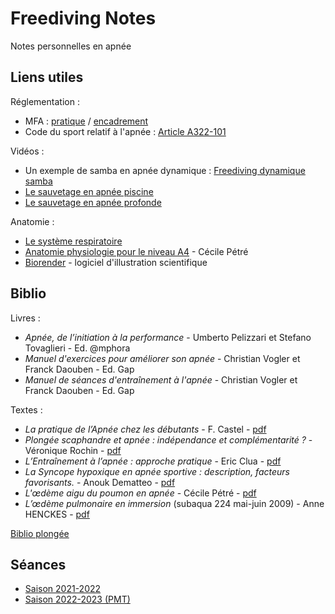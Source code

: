 # Freediving Notes

Notes personnelles en apnée

## Liens utiles

Réglementation :

- MFA : [pratique](https://apnee.ffessm.fr/les-niveaux-d-apnee) / [encadrement](https://apnee.ffessm.fr/les-niveaux-d-encadrement)
- Code du sport relatif à l'apnée : [Article A322-101](https://www.legifrance.gouv.fr/codes/article_lc/LEGIARTI000025705112#:~:text=Une%20VHF%20est%20n%C3%A9cessaire%20lorsque,type%20en%20annexe%20III%2D19.)

Vidéos :

- Un exemple de samba en apnée dynamique : [Freediving dynamique samba](https://www.youtube.com/watch?v=2lUjNdNQcOQ)
- [Le sauvetage en apnée piscine](https://www.youtube.com/watch?v=XeNiUUTTNwA)
- [Le sauvetage en apnée profonde](https://www.youtube.com/watch?v=Dowf31JVfGw)

Anatomie :

- [Le système respiratoire](http://ressources.unisciel.fr/physiologie/co/act1_Orga_anat_systeme_resp.html)
- [Anatomie physiologie pour le niveau A4](http://crcentreapnee.free.fr/cours/pdf/2016-2017/ANATOMIE_PHYSIOLOGIE_A4.pdf) - Cécile Pétré
- [Biorender](https://www.biorender.com/) - logiciel d'illustration scientifique

## Biblio

Livres :

 - _Apnée, de l’initiation à la performance_ - Umberto Pelizzari et Stefano Tovaglieri - Ed. @mphora
 - _Manuel d'exercices pour améliorer son apnée_ - Christian Vogler et Franck Daouben - Ed. Gap
 - _Manuel de séances d'entraînement à l'apnée_ - Christian Vogler et Franck Daouben - Ed. Gap

 Textes :

- _La pratique de l’Apnée chez les débutants_ - F. Castel - [pdf](https://www.dropbox.com/s/wbuw4tzauhsg5mr/La-pratique-de-l%E2%80%99Apn%C3%A9e-chez-les-d%C3%A9butants.pdf?dl=0)
- _Plongée scaphandre et apnée : indépendance et complémentarité ?_ - Véronique Rochin - [pdf](https://apnee.ffessm.fr/uploads/media/docs/0001/07/0b0736cc514c10372e47d3b020c85dd4bcfe0a59.pdf)
- _L’Entraînement à l’apnée : approche pratique_ - Eric Clua - [pdf](https://www.researchgate.net/profile/Eric-Clua/publication/271645063_Free_diving_training_A_practical_approach_in_french/links/54ce6ca60cf298d656615ccf/Free-diving-training-A-practical-approach-in-french.pdf)
- _La Syncope hypoxique en apnée sportive : description, facteurs favorisants._ - Anouk Dematteo - [pdf](http://sportsub.free.fr/download/Anouk_DEMATTEO_These_medecine_LA_SYN.pdf)
- _L'œdème aigu du poumon en apnée_ - Cécile Pétré - [pdf](https://www.apnealp.fr/fichiers/cours/AEEL/L'oed%C3%A8me%20aig%C3%BB%20du%20poumon%20en%20apn%C3%A9e.pdf)
- _L’œdème pulmonaire en immersion_ (subaqua 224 mai-juin 2009) - Anne HENCKES - [pdf](http://www.codep87.fr/h2o/images/pdf/OPI.pdf)

[Biblio plongée](docs/Scuba_diving_refs.md)

## Séances

- [Saison 2021-2022](./docs/Seances_saison_2021_2022.md)
- [Saison 2022-2023 (PMT)](./docs/Seances_saison_2022_2023_PMT.md)
